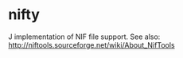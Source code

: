 nifty
=====

J implementation of NIF file support. See also: http://niftools.sourceforge.net/wiki/About_NifTools
